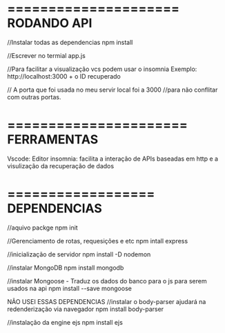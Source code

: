 
=====================
    RODANDO  API
=========================

//Instalar todas as dependencias
npm install

//Escrever no termial
app.js

//Para facilitar a visualização vcs podem usar o insomnia
Exemplo: http://localhost:3000 + o ID recuperado

// A porta que foi usada no meu servir local foi a 3000
//para não conflitar com outras portas.




======================
      FERRAMENTAS
==========================

Vscode: Editor
insomnia: facilita a interação de APIs baseadas em http e a visulização da recuperação de dados



==================
    DEPENDENCIAS
======================
//aquivo packge
npm init

//Gerenciamento de rotas, requesições e etc 
npm intall express

//inicialização de servidor
npm install -D nodemon

//instalar MongoDB
npm install mongodb

//instalar Mongoose - Traduz os dados do banco para o js para serem usados na api
npm install --save mongoose



NÃO USEI ESSAS DEPENDENCIAS
//instalar o body-parser ajudará na redenderização via navegador
npm install body-parser


//instalação da engine ejs 
npm install ejs